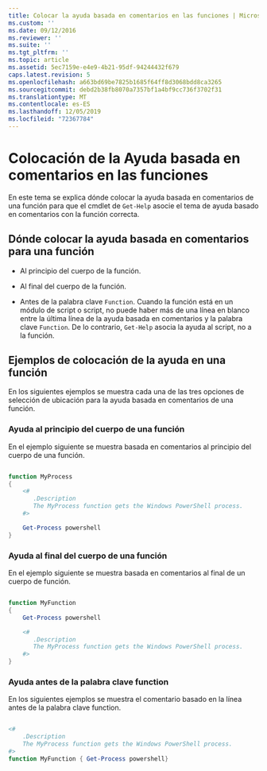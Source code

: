 ```yaml
---
title: Colocar la ayuda basada en comentarios en las funciones | Microsoft Docs
ms.custom: ''
ms.date: 09/12/2016
ms.reviewer: ''
ms.suite: ''
ms.tgt_pltfrm: ''
ms.topic: article
ms.assetid: 5ec7159e-e4e9-4b21-95df-94244432f679
caps.latest.revision: 5
ms.openlocfilehash: a663bd69be7825b1685f64ff8d3068bdd8ca3265
ms.sourcegitcommit: debd2b38fb8070a7357bf1a4bf9cc736f3702f31
ms.translationtype: MT
ms.contentlocale: es-ES
ms.lasthandoff: 12/05/2019
ms.locfileid: "72367784"
---
```

# <a name="placing-comment-based-help-in-functions"></a>Colocación de la Ayuda basada en comentarios en las funciones

En este tema se explica dónde colocar la ayuda basada en comentarios de una función para que el cmdlet de `Get-Help` asocie el tema de ayuda basado en comentarios con la función correcta.

## <a name="where-to-place-comment-based-help-for-a-function"></a>Dónde colocar la ayuda basada en comentarios para una función

- Al principio del cuerpo de la función.

- Al final del cuerpo de la función.

- Antes de la palabra clave `Function`. Cuando la función está en un módulo de script o script, no puede haber más de una línea en blanco entre la última línea de la ayuda basada en comentarios y la palabra clave `Function`. De lo contrario, `Get-Help` asocia la ayuda al script, no a la función.

## <a name="examples-of-help-placement-in-a-function"></a>Ejemplos de colocación de la ayuda en una función

 En los siguientes ejemplos se muestra cada una de las tres opciones de selección de ubicación para la ayuda basada en comentarios de una función.

### <a name="help-at-the-beginning-of-a-function-body"></a>Ayuda al principio del cuerpo de una función

 En el ejemplo siguiente se muestra basada en comentarios al principio del cuerpo de una función.

```powershell

function MyProcess
{
    <#
       .Description
       The MyProcess function gets the Windows PowerShell process.
    #>

    Get-Process powershell
}

```

### <a name="help-at-the-end-of-a-function-body"></a>Ayuda al final del cuerpo de una función

 En el ejemplo siguiente se muestra basada en comentarios al final de un cuerpo de función.

```powershell

function MyFunction
{
    Get-Process powershell

    <#
       .Description
       The MyProcess function gets the Windows PowerShell process.
    #>
}

```

### <a name="help-before-the-function-keyword"></a>Ayuda antes de la palabra clave function

 En los siguientes ejemplos se muestra el comentario basado en la línea antes de la palabra clave function.

```powershell

<#
    .Description
    The MyProcess function gets the Windows PowerShell process.
#>
function MyFunction { Get-Process powershell}

```